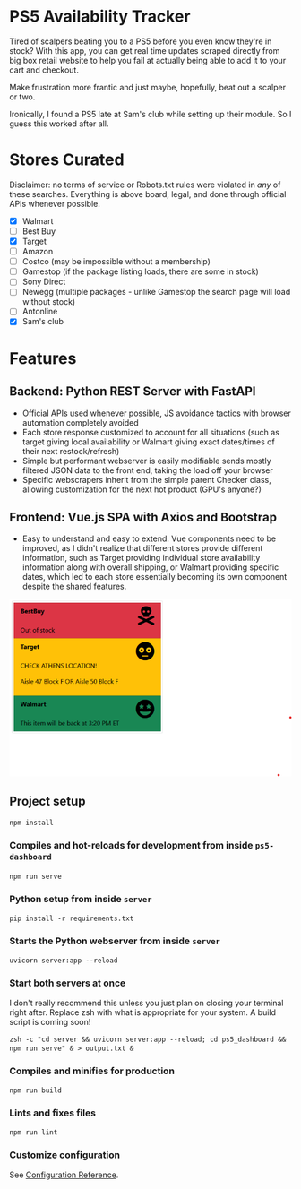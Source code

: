 # PS5 Availability Tracker

Tired of scalpers beating you to a PS5 before you even know they're in stock?  With this app, you can get real time updates scraped directly from big box retail website to help you fail at actually being able to add it to your cart and checkout.  

Make frustration more frantic and just maybe, hopefully, beat out a scalper or two.

Ironically, I found a PS5 late at Sam's club while setting up their module.  So I guess this worked after all.

# Stores Curated

Disclaimer: no terms of service or Robots.txt rules were violated in _any_ of these searches. Everything is above board, legal, and done through official APIs whenever possible.

- [x] Walmart
- [ ] Best Buy
- [x] Target
- [ ] Amazon
- [ ] Costco (may be impossible without a membership)
- [ ] Gamestop (if the package listing loads, there are some in stock)
- [ ] Sony Direct
- [ ] Newegg (multiple packages - unlike Gamestop the search page will load without stock)
- [ ] Antonline
- [x] Sam's club

# Features

## Backend: Python REST Server with FastAPI

* Official APIs used whenever possible, JS avoidance tactics with browser automation completely avoided
* Each store response customized to account for all situations (such as target giving local availability or Walmart giving exact dates/times of their next restock/refresh)
* Simple but performant webserver is easily modifiable sends mostly filtered JSON data to the front end, taking the load off your browser
* Specific webscrapers inherit from the simple parent Checker class, allowing customization for the next hot product (GPU's anyone?)

## Frontend: Vue.js SPA with Axios and Bootstrap

* Easy to understand and easy to extend.  Vue components need to be improved, as I didn't realize that different stores provide different information, such as Target providing individual store availability information along with overall shipping, or Walmart providing specific dates, which led to each store essentially becoming its own component despite the shared features.

![image](demo/demo.png)

## Project setup
```
npm install
```

### Compiles and hot-reloads for development from inside `ps5-dashboard`
```
npm run serve 
```

### Python setup from inside `server`
```
pip install -r requirements.txt
```

### Starts the Python webserver from inside `server`
```
uvicorn server:app --reload
```

### Start both servers at once

I don't really recommend this unless you just plan on closing your terminal right after.
Replace zsh with what is appropriate for your system.  A build script is coming soon!

```
zsh -c "cd server && uvicorn server:app --reload; cd ps5_dashboard && npm run serve" & > output.txt &
```

### Compiles and minifies for production
```
npm run build
```

### Lints and fixes files
```
npm run lint
```

### Customize configuration
See [Configuration Reference](https://cli.vuejs.org/config/).
